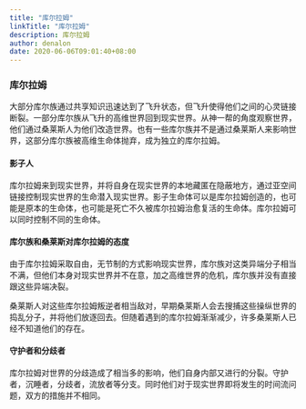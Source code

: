 ```yaml
---
title: "库尔拉姆"
linkTitle: "库尔拉姆"
description: 库尔拉姆
author: denalon
date: 2020-06-06T09:01:40+08:00
---
```


###  库尔拉姆

大部分库尔族通过共享知识迅速达到了飞升状态，但飞升使得他们之间的心灵链接断裂。一部分库尔族从飞升的高维世界回到现实世界。从神一帮的角度观察世界，他们通过桑莱斯人为他们改造世界。也有一些库尔族并不是通过桑莱斯人来影响世界，这部分库尔族被高维生命体抛弃，成为独立的库尔拉姆。

#### 影子人

库尔拉姆来到现实世界，并将自身在现实世界的本地藏匿在隐蔽地方，通过亚空间链接控制现实世界的生命潜入现实世界。影子生命体可以是库尔拉姆创造的，也可能是原本的生命体，也可能是死亡不久被库尔拉姆治愈复活的生命体。库尔拉姆可以同时控制不同的生命体。

#### 库尔族和桑莱斯对库尔拉姆的态度

由于库尔拉姆采取自由，无节制的方式影响现实世界，库尔族对这类异端分子相当不满，但他们本身对现实世界并不在意，加之高维世界的危机，库尔族并没有直接跟这些异端决裂。

桑莱斯人对这些库尔拉姆叛逆者相当敌对，早期桑莱斯人会去搜捕这些操纵世界的捣乱分子，并将他们放逐回去。但随着遇到的库尔拉姆渐渐减少，许多桑莱斯人已经不知道他们的存在。

#### 守护者和分歧者

库尔拉姆对世界的分歧造成了相当多的影响，他们自身内部又进行的分裂。守护者，沉睡者，分歧者，流放者等分支。同时他们对于现实世界即将发生的时间流问题，双方的措施并不相同。

